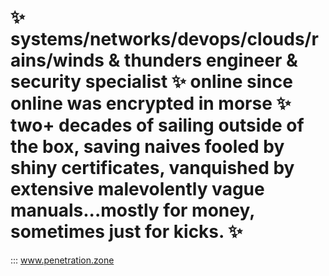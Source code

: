 # ✨ systems/networks/devops/clouds/rains/winds & thunders engineer & security specialist ✨ online since online was encrypted in morse ✨ two+ decades of sailing  outside of the box, saving naives fooled by shiny certificates, vanquished by extensive malevolently vague manuals...mostly for money, sometimes just for kicks. ✨

:::   www.penetration.zone 





